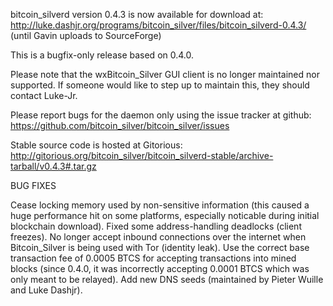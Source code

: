 bitcoin_silverd version 0.4.3 is now available for download at:
http://luke.dashjr.org/programs/bitcoin_silver/files/bitcoin_silverd-0.4.3/ (until Gavin uploads to SourceForge)

This is a bugfix-only release based on 0.4.0.

Please note that the wxBitcoin_Silver GUI client is no longer maintained nor supported. If someone would like to step up to maintain this, they should contact Luke-Jr.

Please report bugs for the daemon only using the issue tracker at github:
https://github.com/bitcoin_silver/bitcoin_silver/issues

Stable source code is hosted at Gitorious:
http://gitorious.org/bitcoin_silver/bitcoin_silverd-stable/archive-tarball/v0.4.3#.tar.gz

BUG FIXES

Cease locking memory used by non-sensitive information (this caused a huge performance hit on some platforms, especially noticable during initial blockchain download).
Fixed some address-handling deadlocks (client freezes).
No longer accept inbound connections over the internet when Bitcoin_Silver is being used with Tor (identity leak).
Use the correct base transaction fee of 0.0005 BTCS for accepting transactions into mined blocks (since 0.4.0, it was incorrectly accepting 0.0001 BTCS which was only meant to be relayed).
Add new DNS seeds (maintained by Pieter Wuille and Luke Dashjr).

